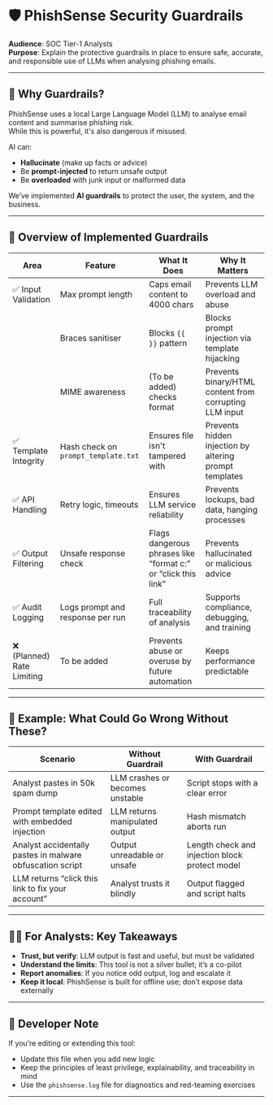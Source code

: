 # 🛡️ PhishSense Security Guardrails
**Audience**: SOC Tier-1 Analysts  
**Purpose**: Explain the protective guardrails in place to ensure safe, accurate, and responsible use of LLMs when analysing phishing emails.

---

## 🎯 Why Guardrails?

PhishSense uses a local Large Language Model (LLM) to analyse email content and summarise phishing risk.  
While this is powerful, it's also dangerous if misused.

AI can:
- **Hallucinate** (make up facts or advice)
- Be **prompt-injected** to return unsafe output
- Be **overloaded** with junk input or malformed data

We’ve implemented **AI guardrails** to protect the user, the system, and the business.

---

## 🧱 Overview of Implemented Guardrails

| Area                  | Feature | What It Does | Why It Matters |
|-----------------------|---------|--------------|----------------|
| ✅ Input Validation    | Max prompt length | Caps email content to 4000 chars | Prevents LLM overload and abuse |
|                       | Braces sanitiser  | Blocks `{{ }}` pattern           | Blocks prompt injection via template hijacking |
|                       | MIME awareness     | (To be added) checks format     | Prevents binary/HTML content from corrupting LLM input |
| ✅ Template Integrity  | Hash check on `prompt_template.txt` | Ensures file isn't tampered with | Prevents hidden injection by altering prompt templates |
| ✅ API Handling        | Retry logic, timeouts | Ensures LLM service reliability | Prevents lockups, bad data, hanging processes |
| ✅ Output Filtering    | Unsafe response check | Flags dangerous phrases like “format c:” or “click this link” | Prevents hallucinated or malicious advice |
| ✅ Audit Logging       | Logs prompt and response per run | Full traceability of analysis | Supports compliance, debugging, and training |
| ❌ (Planned) Rate Limiting | To be added | Prevents abuse or overuse by future automation | Keeps performance predictable |

---

## 📖 Example: What Could Go Wrong Without These?

| Scenario | Without Guardrail | With Guardrail |
|----------|-------------------|----------------|
| Analyst pastes in 50k spam dump | LLM crashes or becomes unstable | Script stops with a clear error |
| Prompt template edited with embedded injection | LLM returns manipulated output | Hash mismatch aborts run |
| Analyst accidentally pastes in malware obfuscation script | Output unreadable or unsafe | Length check and injection block protect model |
| LLM returns “click this link to fix your account” | Analyst trusts it blindly | Output flagged and script halts |

---

## 👨‍🏫 For Analysts: Key Takeaways

- **Trust, but verify**: LLM output is fast and useful, but must be validated
- **Understand the limits**: This tool is not a silver bullet; it’s a co-pilot
- **Report anomalies**: If you notice odd output, log and escalate it
- **Keep it local**: PhishSense is built for offline use; don’t expose data externally

---

## 📌 Developer Note

If you’re editing or extending this tool:
- Update this file when you add new logic
- Keep the principles of least privilege, explainability, and traceability in mind
- Use the `phishsense.log` file for diagnostics and red-teaming exercises

---

